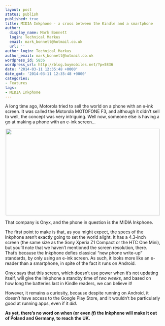 ```yaml
---
layout: post
status: publish
published: true
title: MIDIA Inkphone - a cross between the Kindle and a smartphone
author:
  display_name: Mark Bonnett
  login: Technical Markus
  email: mark_bonnett@hotmail.co.uk
  url: ''
author_login: Technical Markus
author_email: mark_bonnett@hotmail.co.uk
wordpress_id: 5836
wordpress_url: http://blog.buymobiles.net/?p=5836
date: '2014-03-11 12:35:48 +0000'
date_gmt: '2014-03-11 12:35:48 +0000'
categories:
- Features
tags:
- MIDIA Inkphone
---
```

<p><span class="postStandFirst">A long time ago, Motorola tried to sell the world on a phone with an e-ink screen. It was called the Motorola MOTOFONE F3, and although it didn&rsquo;t sell to well, the concept was very intriguing. Well now, someone else is having a go at making a phone with an e-ink screen...</span></p>
<p style="text-align: center;"><img class="aligncenter" style="line-height: 1.5em;" alt="" src="http://farm4.staticflickr.com/3359/13083426353_e26b56539f.jpg" width="500" height="281" /></p>
<p>That company is Onyx, and the phone in question is the MIDIA Inkphone.</p>
<p>The first point to make is that, as you might expect, the specs of the Inkphone aren&rsquo;t exactly going to set the world alight. It has a 4.3-inch screen (the same size as the Sony Xperia Z1 Compact or the HTC One Mini), but you&rsquo;ll note that we haven&rsquo;t mentioned the screen resolution, there. That&rsquo;s because the Inkphone defies classical &ldquo;new phone write-up&rdquo; standards, by only using an e-ink screen. As such, it looks more like an e-reader than a smartphone, in spite of the fact it runs on Android.</p>
<p>Onyx says that this screen, which doesn&rsquo;t use power when it&rsquo;s not updating itself, will give the Inkphone a standby time of&nbsp;<em>two weeks</em>, and based on how long the batteries last in Kindle readers, we can believe it!</p>
<p>However, it remains a curiosity, because despite running on Android, it doesn&rsquo;t have access to the Google Play Store, and it wouldn&rsquo;t be particularly good at running apps, even if it&nbsp;<em>did</em>.</p>
<p><strong>As yet, there&rsquo;s no word on when (or even&nbsp;<em>if</em>) the Inkphone will make it out of Poland and Germany, to reach the UK.</strong></p>
